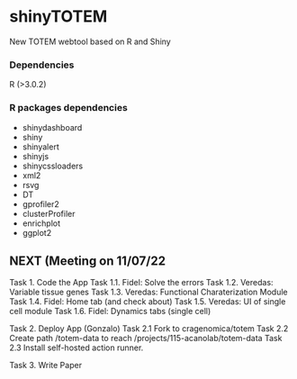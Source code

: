 # shinyTOTEM
New TOTEM webtool based on R and Shiny

### Dependencies
R (>3.0.2)

### R packages dependencies
- shinydashboard
- shiny
- shinyalert
- shinyjs
- shinycssloaders
- xml2
- rsvg
- DT
- gprofiler2
- clusterProfiler
- enrichplot
- ggplot2


## NEXT (Meeting on 11/07/22

Task 1. Code the App
Task 1.1. Fidel: Solve the errors
Task 1.2. Veredas: Variable tissue genes
Task 1.3. Veredas: Functional Charaterization Module
Task 1.4. Fidel: Home tab (and check about)
Task 1.5. Veredas: UI of single cell module
Task 1.6. Fidel: Dynamics tabs (single cell)

Task 2. Deploy App (Gonzalo)
Task 2.1 Fork to cragenomica/totem
Task 2.2 Create path /totem-data to reach /projects/115-acanolab/totem-data
Task 2.3 Install self-hosted action runner.

Task 3. Write Paper 
